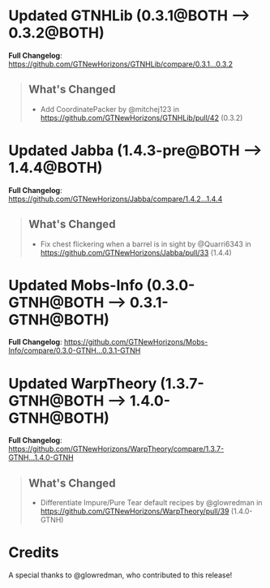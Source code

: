 # Updated GTNHLib (0.3.1@BOTH --> 0.3.2@BOTH)
**Full Changelog**: https://github.com/GTNewHorizons/GTNHLib/compare/0.3.1...0.3.2
>## What's Changed
> * Add CoordinatePacker by @mitchej123 in https://github.com/GTNewHorizons/GTNHLib/pull/42 (0.3.2)
>

# Updated Jabba (1.4.3-pre@BOTH --> 1.4.4@BOTH)
**Full Changelog**: https://github.com/GTNewHorizons/Jabba/compare/1.4.2...1.4.4
>## What's Changed
> * Fix chest flickering when a barrel is in sight by @Quarri6343 in https://github.com/GTNewHorizons/Jabba/pull/33 (1.4.4)
>

# Updated Mobs-Info (0.3.0-GTNH@BOTH --> 0.3.1-GTNH@BOTH)
**Full Changelog**: https://github.com/GTNewHorizons/Mobs-Info/compare/0.3.0-GTNH...0.3.1-GTNH

# Updated WarpTheory (1.3.7-GTNH@BOTH --> 1.4.0-GTNH@BOTH)
**Full Changelog**: https://github.com/GTNewHorizons/WarpTheory/compare/1.3.7-GTNH...1.4.0-GTNH
>## What's Changed
> * Differentiate Impure/Pure Tear default recipes by @glowredman in https://github.com/GTNewHorizons/WarpTheory/pull/39 (1.4.0-GTNH)
>

# Credits
A special thanks to @glowredman, who contributed to this release!
